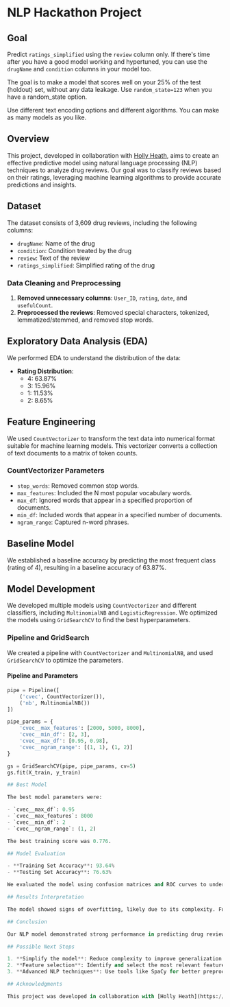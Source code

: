 # NLP Hackathon Project

## Goal

Predict `ratings_simplified` using the `review` column only. If there's time after you have a good model working and hypertuned, you can use the `drugName` and `condition` columns in your model too.

The goal is to make a model that scores well on your 25% of the test (holdout) set, without any data leakage. Use `random_state=123` when you have a random_state option.

Use different text encoding options and different algorithms. You can make as many models as you like.


## Overview

This project, developed in collaboration with [Holly Heath](https://www.linkedin.com/in/hollyaheath/), aims to create an effective predictive model using natural language processing (NLP) techniques to analyze drug reviews. Our goal was to classify reviews based on their ratings, leveraging machine learning algorithms to provide accurate predictions and insights.

## Dataset

The dataset consists of 3,609 drug reviews, including the following columns:
- `drugName`: Name of the drug
- `condition`: Condition treated by the drug
- `review`: Text of the review
- `ratings_simplified`: Simplified rating of the drug

### Data Cleaning and Preprocessing

1. **Removed unnecessary columns**: `User_ID`, `rating`, `date`, and `usefulCount`.
2. **Preprocessed the reviews**: Removed special characters, tokenized, lemmatized/stemmed, and removed stop words.

## Exploratory Data Analysis (EDA)

We performed EDA to understand the distribution of the data:
- **Rating Distribution**:
  - 4: 63.87%
  - 3: 15.96%
  - 1: 11.53%
  - 2: 8.65%

## Feature Engineering

We used `CountVectorizer` to transform the text data into numerical format suitable for machine learning models. This vectorizer converts a collection of text documents to a matrix of token counts.

### CountVectorizer Parameters

- `stop_words`: Removed common stop words.
- `max_features`: Included the N most popular vocabulary words.
- `max_df`: Ignored words that appear in a specified proportion of documents.
- `min_df`: Included words that appear in a specified number of documents.
- `ngram_range`: Captured n-word phrases.

## Baseline Model

We established a baseline accuracy by predicting the most frequent class (rating of 4), resulting in a baseline accuracy of 63.87%.

## Model Development

We developed multiple models using `CountVectorizer` and different classifiers, including `MultinomialNB` and `LogisticRegression`. We optimized the models using `GridSearchCV` to find the best hyperparameters.

### Pipeline and GridSearch

We created a pipeline with `CountVectorizer` and `MultinomialNB`, and used `GridSearchCV` to optimize the parameters.

#### Pipeline and Parameters

```python
pipe = Pipeline([
    ('cvec', CountVectorizer()),
    ('nb', MultinomialNB())
])

pipe_params = {
    'cvec__max_features': [2000, 5000, 8000],
    'cvec__min_df': [2, 3],
    'cvec__max_df': [0.95, 0.98],
    'cvec__ngram_range': [(1, 1), (1, 2)]
}

gs = GridSearchCV(pipe, pipe_params, cv=5)
gs.fit(X_train, y_train)

## Best Model

The best model parameters were:

- `cvec__max_df`: 0.95
- `cvec__max_features`: 8000
- `cvec__min_df`: 2
- `cvec__ngram_range`: (1, 2)

The best training score was 0.776.

## Model Evaluation

- **Training Set Accuracy**: 93.64%
- **Testing Set Accuracy**: 76.63%

We evaluated the model using confusion matrices and ROC curves to understand its performance and identify any overfitting or data leakage.

## Results Interpretation

The model showed signs of overfitting, likely due to its complexity. Further steps include simplifying the model, exploring additional feature selection methods, and potentially using SpaCy for more advanced NLP preprocessing.

## Conclusion

Our NLP model demonstrated strong performance in predicting drug review ratings, achieving a testing accuracy of 76.63%. Future work includes refining feature selection and exploring more sophisticated NLP techniques to improve model generalization and accuracy.

## Possible Next Steps

1. **Simplify the model**: Reduce complexity to improve generalization.
2. **Feature selection**: Identify and select the most relevant features.
3. **Advanced NLP techniques**: Use tools like SpaCy for better preprocessing and feature extraction.

## Acknowledgments

This project was developed in collaboration with [Holly Heath](https://www.linkedin.com/in/hollyaheath/). We thank her for her valuable contributions and insights.
